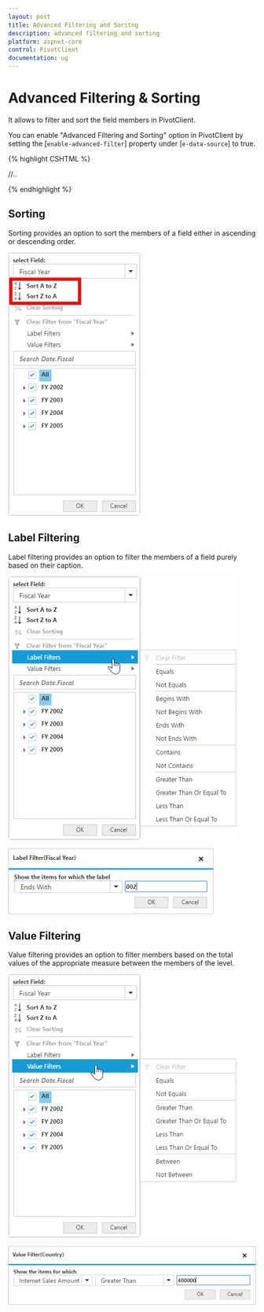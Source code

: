 ```yaml
---
layout: post
title: Advanced Filtering and Soritng
description: advanced filtering and sorting
platform: aspnet-core
control: PivotClient
documentation: ug
---
```



# Advanced Filtering & Sorting

It allows to filter and sort the field members in PivotClient.

You can enable "Advanced Filtering and Sorting" option in PivotClient by setting the [`enable-advanced-filter`] property under [`e-data-source`] to true.

{% highlight CSHTML %}

<ej-pivot-client id="PivotClient1">
    <e-data-source enable-advanced-filter="true">
        //..
    </e-data-source>
</ej-pivot-client>

{% endhighlight %}

## Sorting

Sorting provides an option to sort the members of a field either in ascending or descending order. 

![](AdvanceFiltering_images/sorting.png)

## Label Filtering

Label filtering provides an option to filter the members of a field purely based on their caption. 

![](AdvanceFiltering_images/filtering.png)

![](AdvanceFiltering_images/filtering_dialog.png)

## Value Filtering

Value filtering provides an option to filter members based on the total values of the appropriate measure between the members of the level. 

![](AdvanceFiltering_images/valuefilter.png)

![](AdvanceFiltering_images/valuefilter_dialog.png)
